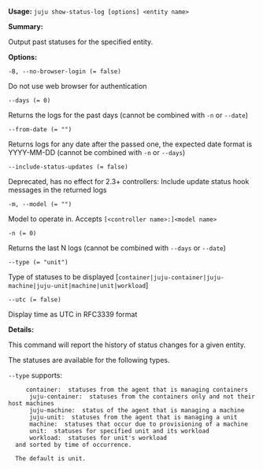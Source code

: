 **Usage:** `juju show-status-log [options] <entity name>`

**Summary:**

Output past statuses for the specified entity.

**Options:**

`-B, --no-browser-login (= false)`

Do not use web browser for authentication

`--days (= 0)`

Returns the logs for the past <days> days (cannot be combined with `-n` or `--date`)

`--from-date (= "")`

Returns logs for any date after the passed one, the expected date format is YYYY-MM-DD (cannot be combined with `-n` or `--days`)

`--include-status-updates (= false)`

Deprecated, has no effect for 2.3+ controllers: Include update status hook messages in the returned logs

`-m, --model (= "")`

Model to operate in. Accepts `[<controller name>:]<model name>`

`-n (= 0)`

Returns the last N logs (cannot be combined with `--days` or `--date`)

`--type (= "unit")`

Type of statuses to be displayed [`container|juju-container|juju-machine|juju-unit|machine|unit|workload`]

`--utc (= false)`

Display time as UTC in RFC3339 format

**Details:**

This command will report the history of status changes for a given entity.

The statuses are available for the following types.

`--type` supports:

         container:  statuses from the agent that is managing containers
          juju-container:  statuses from the containers only and not their host machines
          juju-machine:  status of the agent that is managing a machine
          juju-unit:  statuses from the agent that is managing a unit
          machine:  statuses that occur due to provisioning of a machine
          unit:  statuses for specified unit and its workload
          workload:  statuses for unit's workload
      and sorted by time of occurrence.

      The default is unit.
